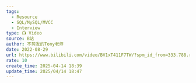 ```yaml
---
tags:
  - Resource
  - SQL/MySQL/MVCC
  - Interview
type: 📺 Video
source: B站
author: 不剪发的Tony老师
date: 2022-08-29
url: https://www.bilibili.com/video/BV1xT411F7TW/?spm_id_from=333.788.recommend_more_video.4&vd_source=84272a2d7f72158b38778819be5bc6ad
rate: 10
create_time: 2025-04-14 18:39
update_time: 2025/04/14 18:47
---
```


